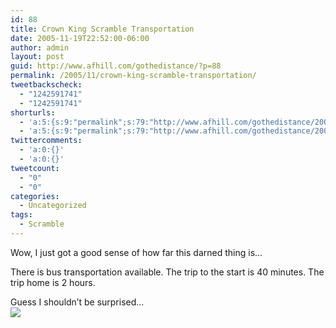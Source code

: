 ```yaml
---
id: 88
title: Crown King Scramble Transportation
date: 2005-11-19T22:52:00-06:00
author: admin
layout: post
guid: http://www.afhill.com/gothedistance/?p=88
permalink: /2005/11/crown-king-scramble-transportation/
tweetbackscheck:
  - "1242591741"
  - "1242591741"
shorturls:
  - 'a:5:{s:9:"permalink";s:79:"http://www.afhill.com/gothedistance/2005/11/crown-king-scramble-transportation/";s:7:"tinyurl";s:25:"http://tinyurl.com/bfsqkw";s:4:"isgd";s:17:"http://is.gd/ifXt";s:5:"bitly";s:18:"http://bit.ly/EIS3";s:4:"trim";s:17:"http://tr.im/ee7t";}'
  - 'a:5:{s:9:"permalink";s:79:"http://www.afhill.com/gothedistance/2005/11/crown-king-scramble-transportation/";s:7:"tinyurl";s:25:"http://tinyurl.com/bfsqkw";s:4:"isgd";s:17:"http://is.gd/ifXt";s:5:"bitly";s:18:"http://bit.ly/EIS3";s:4:"trim";s:17:"http://tr.im/ee7t";}'
twittercomments:
  - 'a:0:{}'
  - 'a:0:{}'
tweetcount:
  - "0"
  - "0"
categories:
  - Uncategorized
tags:
  - Scramble
---
```

Wow, I just got a good sense of how far this darned thing is&#8230;

There is bus transportation available. The trip to the start is 40 minutes. The trip home is 2 hours.

Guess I shouldn&#8217;t be surprised&#8230;  
![](http://pics.livejournal.com/runlikeagrrl/pic/000012r6)